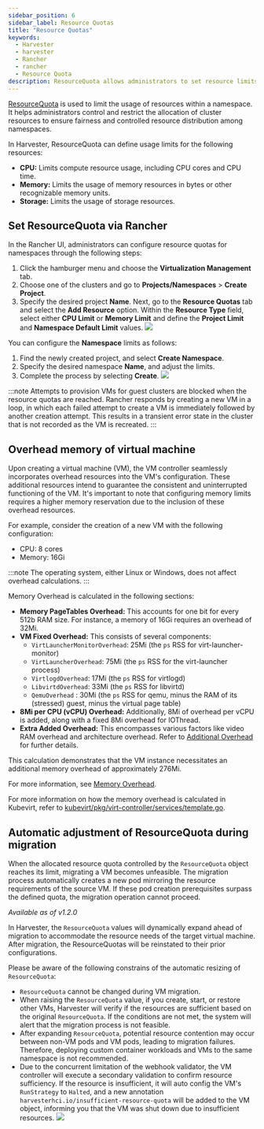 ```yaml
---
sidebar_position: 6
sidebar_label: Resource Quotas
title: "Resource Quotas"
keywords:
  - Harvester
  - harvester
  - Rancher
  - rancher
  - Resource Quota
description: ResourceQuota allows administrators to set resource limits per namespace, preventing excessive resource usage and ensuring the smooth operation of other namespaces when the quota is reached.
---
```


<head>
  <link rel="canonical" href="https://docs.harvesterhci.io/v1.2/rancher/resource-quota"/>
</head>

[ResourceQuota](https://kubernetes.io/docs/concepts/policy/resource-quotas/) is used to limit the usage of resources within a namespace. It helps administrators control and restrict the allocation of cluster resources to ensure fairness and controlled resource distribution among namespaces.

In Harvester, ResourceQuota can define usage limits for the following resources:
- **CPU:** Limits compute resource usage, including CPU cores and CPU time.
- **Memory:** Limits the usage of memory resources in bytes or other recognizable memory units.
- **Storage:** Limits the usage of storage resources.

## Set ResourceQuota via Rancher
In the Rancher UI, administrators can configure resource quotas for namespaces through the following steps:

1. Click the hamburger menu and choose the **Virtualization Management** tab.
1. Choose one of the clusters and go to **Projects/Namespaces** > **Create Project**.
1. Specify the desired project **Name**. Next, go to the **Resource Quotas** tab and select the **Add Resource** option. Within the **Resource Type** field, select either **CPU Limit** or **Memory Limit** and define the **Project Limit** and **Namespace Default Limit** values.
  ![](/img/v1.4/rancher/create-project.png)

You can configure the **Namespace** limits as follows: 

1. Find the newly created project, and select **Create Namespace**.
1. Specify the desired namespace **Name**, and adjust the limits.
1. Complete the process by selecting **Create**.
  ![](/img/v1.4/rancher/create-namespace.png)
   
:::note
Attempts to provision VMs for guest clusters are blocked when the resource quotas are reached. Rancher responds by creating a new VM in a loop, in which each failed attempt to create a VM is immediately followed by another creation attempt. This results in a transient error state in the cluster that is not recorded as the VM is recreated.
:::

## Overhead memory of virtual machine
Upon creating a virtual machine (VM), the VM controller seamlessly incorporates overhead resources into the VM's configuration. These additional resources intend to guarantee the consistent and uninterrupted functioning of the VM. It's important to note that configuring memory limits requires a higher memory reservation due to the inclusion of these overhead resources.

For example, consider the creation of a new VM with the following configuration:
- CPU: 8 cores
- Memory: 16Gi

:::note
The operating system, either Linux or Windows, does not affect overhead calculations.
:::

Memory Overhead is calculated in the following sections:
- **Memory PageTables Overhead:** This accounts for one bit for every 512b RAM size. For instance, a memory of 16Gi requires an overhead of 32Mi.
- **VM Fixed Overhead:** This consists of several components:
    - `VirtLauncherMonitorOverhead`: 25Mi  (the `ps` RSS for virt-launcher-monitor)
    - `VirtLauncherOverhead`: 75Mi  (the `ps` RSS for the virt-launcher process)
    - `VirtlogdOverhead`: 17Mi  (the `ps` RSS for virtlogd)
    - `LibvirtdOverhead`: 33Mi (the `ps` RSS for libvirtd)
    - `QemuOverhead` : 30Mi (the `ps` RSS for qemu, minus the RAM of its (stressed) guest, minus the virtual page table)
- **8Mi per CPU (vCPU) Overhead:** Additionally, 8Mi of overhead per vCPU is added, along with a fixed 8Mi overhead for IOThread.
- **Extra Added Overhead:** This encompasses various factors like video RAM overhead and architecture overhead. Refer to [Additional Overhead](https://github.com/kubevirt/kubevirt/blob/2bb88c3d35d33177ea16c0f1e9fffdef1fd350c6/pkg/virt-controller/services/template.go#L1853-L1890) for further details.

This calculation demonstrates that the VM instance necessitates an additional memory overhead of approximately 276Mi.

For more information, see [Memory Overhead](https://kubevirt.io/user-guide/virtual_machines/virtual_hardware/#memory-overhead).

For more information on how the memory overhead is calculated in Kubevirt, refer to [kubevirt/pkg/virt-controller/services/template.go](https://github.com/kubevirt/kubevirt/blob/v0.54.0/pkg/virt-controller/services/template.go#L1804).

## Automatic adjustment of ResourceQuota during migration
When the allocated resource quota controlled by the `ResourceQuota` object reaches its limit, migrating a VM becomes unfeasible. The migration process automatically creates a new pod mirroring the resource requirements of the source VM. If these pod creation prerequisites surpass the defined quota, the migration operation cannot proceed.

_Available as of v1.2.0_

In Harvester, the `ResourceQuota` values will dynamically expand ahead of migration to accommodate the resource needs of the target virtual machine. After migration, the ResourceQuotas will be reinstated to their prior configurations.

Please be aware of the following constrains of the automatic resizing of `ResourceQuota`:
- `ResourceQuota` cannot be changed during VM migration.
- When raising the `ResourceQuota` value, if you create, start, or restore other VMs, Harvester will verify if the resources are sufficient based on the original `ResourceQuota`. If the conditions are not met, the system will alert that the migration process is not feasible.
- After expanding `ResourceQuota`, potential resource contention may occur between non-VM pods and VM pods, leading to migration failures. Therefore, deploying custom container workloads and VMs to the same namespace is not recommended.
- Due to the concurrent limitation of the webhook validator, the VM controller will execute a secondary validation to confirm resource sufficiency. If the resource is insufficient, it will auto config the VM's `RunStrategy` to `Halted`, and a new annotation `harvesterhci.io/insufficient-resource-quota` will be added to the VM object, informing you that the VM was shut down due to insufficient resources.
  ![](/img/v1.2/rancher/vm-annotation-insufficient-resource-quota.png)